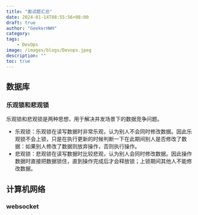 ```yaml
---
title: "面试题汇总"
date: 2024-01-14T08:55:56+08:00
draft: true
author: "GeekerHWH"
category: 
tags: 
    - DevOps
image: /images/blogs/Devops.jpeg
description: ""
toc: true
---
```


## 数据库
### 乐观锁和悲观锁
乐观锁和悲观锁是两种思想，用于解决并发场景下的数据竞争问题。

- 乐观锁：乐观锁在读写数据时非常乐观，认为别人不会同时修改数据。因此乐观锁不会上锁，只是在执行更新的时候判断一下在此期间别人是否修改了数据：如果别人修改了数据则放弃操作，否则执行操作。
- 悲观锁：悲观锁在读写数据时比较悲观，认为别人会同时修改数据。因此操作数据时直接把数据锁住，直到操作完成后才会释放锁；上锁期间其他人不能修改数据。

## 计算机网络
### websocket